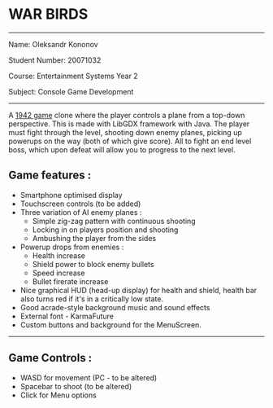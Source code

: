 # WAR BIRDS
---

Name: Oleksandr Kononov 

Student Number: 20071032 

Course: Entertainment Systems Year 2 

Subject: Console Game Development

---

A [1942 game](https://en.wikipedia.org/wiki/1942_(video_game)) clone where the player controls a plane from a top-down perspective. This is made with LibGDX framework with Java. The player must fight through the level, shooting down enemy planes, picking up powerups on the way (both of which give score). All to fight an end level boss, which upon defeat will allow you to progress to the next level.

## Game features : 

+ Smartphone optimised display
+ Touchscreen controls (to be added)
+ Three variation of AI enemy planes : 
    + Simple zig-zag pattern with continuous shooting
    + Locking in on players position and shooting
    + Ambushing the player from the sides
+ Powerup drops from enemies : 
    + Health increase
    + Shield power to block enemy bullets
    + Speed increase
    + Bullet firerate increase
+ Nice graphical HUD (head-up display) for health and shield, health bar also turns red if it's in a critically low state.
+ Good acrade-style background music and sound effects
+ External font - KarmaFuture
+ Custom buttons and background for the MenuScreen.


---

## Game Controls : 
+ WASD for movement (PC - to be altered)
+ Spacebar to shoot (to be altered)
+ Click for Menu options

